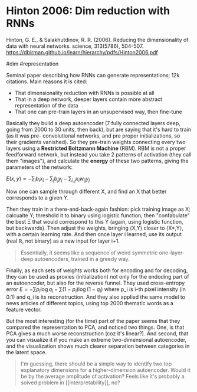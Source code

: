 # Hinton 2006: Dim reduction with RNNs

Hinton, G. E., & Salakhutdinov, R. R. (2006). Reducing the dimensionality of data with neural networks. science, 313(5786), 504-507.
https://dbirman.github.io/learn/hierarchy/pdfs/Hinton2006.pdf

#dim #representation

Seminal paper describing how RNNs can generate representations; 12k citations. Main reasons it is cited:
* That dimensionality reduction with RNNs is possible at all
* That in a deep network, deeper layers contain more abstract representation of the data
* That one can pre-train layers in an unsupervised way, then fine-tune

Basically they build a deep autoencoder (7 fully connected layers deep, going from 2000 to 30 units, then back), but are saying that it's hard to train (as it was pre- convolutional networks, and pre proper initializations, so their gradients vanished). So they pre-train weights connecting every two layers using a **Restricted Boltzmann Machine** (RBM). RBM is not a proper feedforward network, but instead you take 2 patterns of activation (they call them "images"), and calculate the **energy** of these two patterns, giving the parameters of the network:

$\displaystyle E(x,y) = -\sum_{i}{b_i x_i} - \sum_{j}{b_j y_j} - \sum_{i,j}{x_i w_{ij} y_j}$

Now one can sample through different X, and find an X that better corresponds to a given Y.

Then they train in a there-and-back-again fashion: pick training image as X; calcualte Y; threshold it to binary using logistic function, then "confabulate" the best Ξ that would correspond to this Y (again, using logistic function, but backwards). Then adjust the weights, bringing ⟨X,Y⟩ closer to ⟨X*,Y⟩, with a certain learning rate. And then once layer i learned, use its output (real ℝ, not binary) as a new input for layer i+1. 

> Essentially, it seems like a sequence of weird symmetric one-layer-deep autoencoders, trained in a greedy way.

Finally, as each sets of weights works both for encoding and for decoding, they can be used as proxies (initialization) not only for the endoding part of an autoencoder, but also for the reverse funnel. They used cross-entropy error $E = -\sum p_i \log q_i - \sum (1-p_i) \log (1-q_i)$ where p_i is i-th pixel intensity (in 0:1) and q_i is its reconstruction. And they also applied the same model to news articles of different topics, using top 2000 thematic words as a feature vector.

But the most interesting (for the time) part of the paper seems that they compared the representation to PCA, and noticed two things. One, is that PCA gives a much worse reconstruction (coz it's linear?). And second, that you can visualize it if you make an extreme two-dimensional autoencoder, and the visualization shows much clearer separation between categories in the latent space.

> I'm guessing, there should be a simple way to identify two top explanatory dimensions for a higher-dimension autoencoder. Would it be by the average amplitude of activation? Feels like it's probably a solved problem in [[interpretability]], no?
